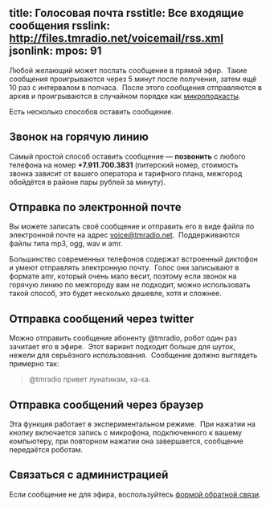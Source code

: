 title: Голосовая почта
rsstitle: Все входящие сообщения
rsslink: http://files.tmradio.net/voicemail/rss.xml
jsonlink:
mpos: 91
---

Любой желающий может послать сообщение в прямой эфир.  Такие сообщения
проигрываются через 5 минут после получения, затем ещё 10 раз с интервалом в
полчаса.  После этого сообщения отправляются в архив и проигрываются в случайном
порядке как [микроподкасты](/mcast.html).

Есть несколько способов оставить сообщение.


## Звонок на горячую линию

Самый простой способ оставить сообщение — **позвонить** с любого телефона на
номер **+7.911.700.3831** (питерский номер, стоимость звонка зависит от вашего
оператора и тарифного плана, межгород обойдётся в районе пары рублей за минуту).


## Отправка по электронной почте

Вы можете записать своё сообщение и отправить его в виде файла по электронной
почте на адрес [voice@tmradio.net](mailto:voice@tmradio.net).  Поддерживаются
файлы типа mp3, ogg, wav и amr.

Большинство современных телефонов содержат встроенный диктофон и умеют
отправлять электронную почту.  Голос они записывают в формате amr, который очень
мало весит, поэтому если звонок на горячую линию по межгороду вам не подходит,
можно использовать такой способ, это будет несколько дешевле, хотя и сложнее.


## Отправка сообщений через twitter

Можно отправить сообщение абоненту @tmradio, робот один раз зачитает его в
эфире.  Этот вариант подходит больше для шуток, нежели для серьёзного
использования.  Сообщение должно выглядеть примерно так:

> @tmradio привет лунатикам, ха-ха.


## Отправка сообщений через браузер

<div id="tringmeph"><script type="text/javascript" src="http://login.tringme.com/widget.php?channel=t29c6d0td7zh81bb2jp67a7r47w17n&name=Justin+Forest&divid=tringmeph"></script></div>

Эта функция работает в экспериментальном режиме.  При нажатии на кнопку
включается запись с микрофона, подключенного к вашему компьютеру, при повторном
нажатии она завершается, сообщение передаётся роботам.


## Связаться с администрацией

Если сообщение не для эфира, воспользуйтесь [формой обратной
связи](/feedback.html).
